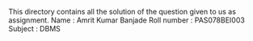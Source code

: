 This directory contains all the solution of the question given to us as 
assignment. 
Name        : Amrit Kumar Banjade 
Roll number : PAS078BEI003
Subject     : DBMS 